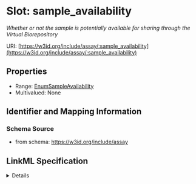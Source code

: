 # Slot: sample_availability
_Whether or not the sample is potentially available for sharing through the Virtual Biorepository_


URI: [https://w3id.org/include/assay/:sample_availability](https://w3id.org/include/assay/:sample_availability)



<!-- no inheritance hierarchy -->




## Properties

* Range: [EnumSampleAvailability](EnumSampleAvailability.md)
* Multivalued: None







## Identifier and Mapping Information







### Schema Source


* from schema: https://w3id.org/include/assay




## LinkML Specification

<details>
```yaml
name: sample_availability
definition_uri: include:sample_availability
description: Whether or not the sample is potentially available for sharing through
  the Virtual Biorepository
from_schema: https://w3id.org/include/assay
rank: 1000
alias: sample_availability
domain_of:
- Biospecimen
- Biospecimen
range: enum_sample_availability

```
</details>